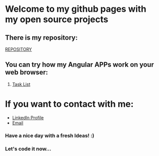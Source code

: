 # **Welcome to my github pages with my open source projects**

## There is my repository:
[REPOSITORY](https://github.com/PiotrOleksy24?tab=repositories)
## You can try how my Angular APPs work on your web browser:
1. [Task List](https://piotroleksy24.github.io/lista-zadan/)

# If you want to contact with me:
- [LinkedIn Profile](https://www.linkedin.com/in/piotr-oleksy-programmer/)
- [Email](mailto:piotr.oleksy.24@gmail.com)
 
 ### **Have a nice day with a fresh Ideas! :)** ###
 ### Let's code it now... ###
